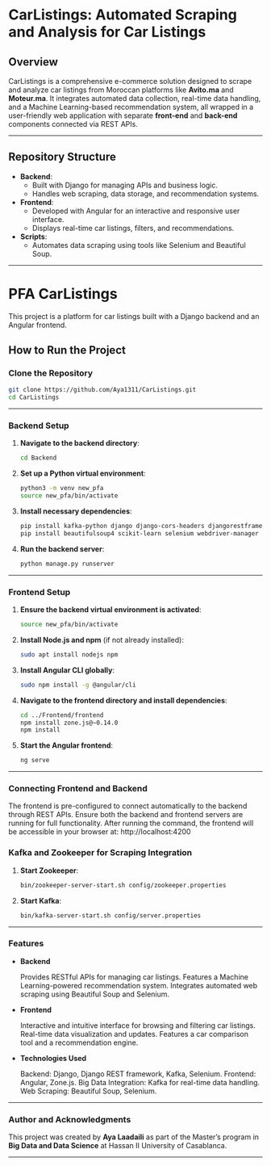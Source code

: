# CarListings: Automated Scraping and Analysis for Car Listings

## Overview
CarListings is a comprehensive e-commerce solution designed to scrape and analyze car listings from Moroccan platforms like **Avito.ma** and **Moteur.ma**. It integrates automated data collection, real-time data handling, and a Machine Learning-based recommendation system, all wrapped in a user-friendly web application with separate **front-end** and **back-end** components connected via REST APIs.

---

## Repository Structure
- **Backend**: 
  - Built with Django for managing APIs and business logic.
  - Handles web scraping, data storage, and recommendation systems.
- **Frontend**: 
  - Developed with Angular for an interactive and responsive user interface.
  - Displays real-time car listings, filters, and recommendations.
- **Scripts**: 
  - Automates data scraping using tools like Selenium and Beautiful Soup.

---

# PFA CarListings

This project is a platform for car listings built with a Django backend and an Angular frontend.

## **How to Run the Project**

### **Clone the Repository**

```bash
git clone https://github.com/Aya1311/CarListings.git
cd CarListings
```

---

### **Backend Setup**

1. **Navigate to the backend directory**:

   ```bash
   cd Backend
   ```

2. **Set up a Python virtual environment**:

   ```bash
   python3 -m venv new_pfa
   source new_pfa/bin/activate
   ```

3. **Install necessary dependencies**:

   ```bash
   pip install kafka-python django django-cors-headers djangorestframework
   pip install beautifulsoup4 scikit-learn selenium webdriver-manager pandas requests
   ```

4. **Run the backend server**:

   ```bash
   python manage.py runserver
   ```

---

### **Frontend Setup**

1. **Ensure the backend virtual environment is activated**:

   ```bash
   source new_pfa/bin/activate
   ```

2. **Install Node.js and npm** (if not already installed):

   ```bash
   sudo apt install nodejs npm
   ```

3. **Install Angular CLI globally**:

   ```bash
   sudo npm install -g @angular/cli
   ```

4. **Navigate to the frontend directory and install dependencies**:

   ```bash
   cd ../Frontend/frontend
   npm install zone.js@~0.14.0
   npm install
   ```

5. **Start the Angular frontend**:

   ```bash
   ng serve
   ```

---

### Connecting Frontend and Backend

The frontend is pre-configured to connect automatically to the backend through REST APIs. Ensure both the backend and frontend servers are running for full functionality.
After running the command, the frontend will be accessible in your browser at: http://localhost:4200

### Kafka and Zookeeper for Scraping Integration

1. **Start Zookeeper**:
    ```bash    
    bin/zookeeper-server-start.sh config/zookeeper.properties

2. **Start Kafka**:
    ```bash
    bin/kafka-server-start.sh config/server.properties

---

### Features
- **Backend**

    Provides RESTful APIs for managing car listings.
    Features a Machine Learning-powered recommendation system.
    Integrates automated web scraping using Beautiful Soup and Selenium.

- **Frontend**

    Interactive and intuitive interface for browsing and filtering car listings.
    Real-time data visualization and updates.
    Features a car comparison tool and a recommendation engine.

- **Technologies Used**

    Backend: Django, Django REST framework, Kafka, Selenium.
    Frontend: Angular, Zone.js.
    Big Data Integration: Kafka for real-time data handling.
    Web Scraping: Beautiful Soup, Selenium.

---

### Author and Acknowledgments

This project was created by **Aya Laadaili** as part of the Master’s program in **Big Data and Data Science** at Hassan II University of Casablanca.

---
